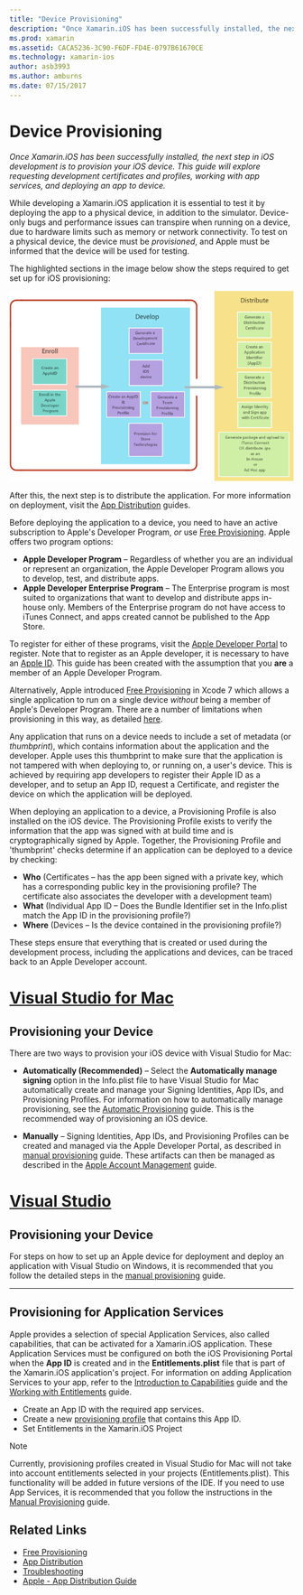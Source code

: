 ```yaml
---
title: "Device Provisioning"
description: "Once Xamarin.iOS has been successfully installed, the next step in iOS development is to provision your iOS device. This guide will explore requesting development certificates and profiles, working with app services, and deploying an app to device."
ms.prod: xamarin
ms.assetid: CACA5236-3C90-F6DF-FD4E-0797B61670CE
ms.technology: xamarin-ios
author: asb3993
ms.author: amburns
ms.date: 07/15/2017
---
```


# Device Provisioning

_Once Xamarin.iOS has been successfully installed, the next step in iOS development is to provision your iOS device. This guide will explore requesting development certificates and profiles, working with app services, and deploying an app to device._

While developing a Xamarin.iOS application it is essential to test it by deploying the app to a physical device, in addition to the simulator. Device-only bugs and performance issues can transpire when running on a device, due to hardware limits such as memory or network connectivity. To test on a physical device, the device must be *provisioned*, and Apple must be informed that the device will be used for testing.

The highlighted sections in the image below show the steps required to get set up for iOS provisioning:

[![](images/provisioningdiagram.png "The highlighted sections in this image show the steps required to get set up for iOS provisioning")](images/provisioningdiagram.png#lightbox)

After this, the next step is to distribute the application. For more information on deployment, visit the [App Distribution](~/ios/deploy-test/app-distribution/index.md) guides.

Before deploying the application to a device, you need to have an active subscription to Apple's Developer Program, *or* use [Free Provisioning](~/ios/get-started/installation/device-provisioning/free-provisioning.md). Apple offers two program options:

- **Apple Developer Program** – Regardless of whether you are an individual or represent an organization, the Apple Developer Program allows you to develop, test, and distribute apps.
- **Apple Developer Enterprise Program** – The Enterprise program is most suited to organizations that want to develop and distribute apps in-house only. Members of the Enterprise program do not have access to iTunes Connect, and apps created cannot be published to the App Store.


To register for either of these programs, visit the [Apple Developer Portal](https://developer.apple.com/programs/enroll/) to register. Note that to register as an Apple developer, it is necessary to have an [Apple ID](https://appleid.apple.com/). This guide has been created with the assumption that you **are** a member of an Apple Developer Program.

Alternatively, Apple introduced [Free Provisioning](~/ios/get-started/installation/device-provisioning/free-provisioning.md) in Xcode 7 which allows a single application to run on a single device *without* being a member of Apple's Developer Program. There are a number of limitations when provisioning in this way, as detailed [here](~/ios/get-started/installation/device-provisioning/free-provisioning.md#limitations).

Any application that runs on a device needs to include a set of metadata (or *thumbprint*), which contains information about the application and the developer. Apple uses this thumbprint to make sure that the application is not tampered with when deploying to, or running on, a user's device. This is achieved by requiring app developers to register their Apple ID as a developer, and to setup an App ID, request a Certificate, and register the device on which the application will be deployed.

When deploying an application to a device, a Provisioning Profile is also installed on the iOS device. The Provisioning Profile exists to verify the information that the app was signed with at build time and is cryptographically signed by Apple. Together, the Provisioning Profile and 'thumbprint' checks determine if an application can be deployed to a device by checking:

- **Who** (Certificates – has the app been signed with a private key, which has a corresponding public key in the provisioning profile? The certificate also associates the developer with a development team)
- **What** (Individual App ID – Does the Bundle Identifier set in the Info.plist match the App ID in the provisioning profile?)
- **Where** (Devices – Is the device contained in the provisioning profile?)

These steps ensure that everything that is created or used during the development process, including the applications and devices, can be traced back to an Apple Developer account.

<a name="Provisioning_Profile" />

# [Visual Studio for Mac](#tab/vsmac)

## Provisioning your Device

There are two ways to provision your iOS device with Visual Studio for Mac:

* **Automatically (Recommended)** – Select the **Automatically manage signing** option in the Info.plist file to have Visual Studio for Mac automatically create and manage your Signing Identities, App IDs, and Provisioning Profiles.  For information on how to automatically manage provisioning, see the [Automatic Provisioning](automatic-provisioning.md) guide. This is the recommended way of provisioning an iOS device.

* **Manually** – Signing Identities, App IDs, and Provisioning Profiles can be created and managed via the Apple Developer Portal, as described in [manual provisioning](manual-provisioning.md) guide. These artifacts can then be managed as described in the [Apple Account Management](~/cross-platform/macios/apple-account-management.md) guide.

# [Visual Studio](#tab/vswin)

## Provisioning your Device

For steps on how to set up an Apple device for deployment and deploy an application with Visual Studio on Windows, it is recommended that you follow the detailed steps in the [manual provisioning](manual-provisioning.md) guide.

-----

<a name="appservices" />

## Provisioning for Application Services

Apple provides a selection of special Application Services, also called capabilities, that can be activated for a Xamarin.iOS application. These Application Services must be configured on both the iOS Provisioning Portal when the **App ID** is created and in the **Entitlements.plist** file that is part of the Xamarin.iOS application's project. For information on adding Application Services to your app, refer to the [Introduction to Capabilities](~/ios/deploy-test/provisioning/capabilities/index.md) guide and the [Working with Entitlements](~/ios/deploy-test/provisioning/entitlements.md) guide.

* Create an App ID with the required app services.
* Create a new [provisioning profile](#Provisioning_Profile) that contains this App ID.
* Set Entitlements in the Xamarin.iOS Project

> [!NOTE]
> Currently, provisioning profiles created in Visual Studio for Mac will not take into account entitlements selected in your projects (Entitlements.plist). This functionality will be added in future versions of the IDE. If you need to use App Services, it is recommended that you follow the instructions in the [Manual Provisioning](manual-provisioning.md) guide.

## Related Links

- [Free Provisioning](~/ios/get-started/installation/device-provisioning/free-provisioning.md)
- [App Distribution](~/ios/deploy-test/app-distribution/index.md)
- [Troubleshooting](~/ios/deploy-test/troubleshooting.md)
- [Apple - App Distribution Guide](https://developer.apple.com/library/ios/documentation/IDEs/Conceptual/AppDistributionGuide/Introduction/Introduction.html)
